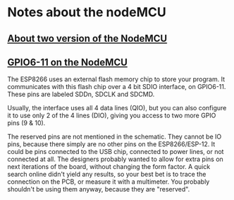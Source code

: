 # Notes about the nodeMCU

## [About two version of the NodeMCU](https://arduino.stackexchange.com/questions/54640/difference-between-these-two-nodemcu-boards)



## [GPIO6-11 on the NodeMCU](https://arduino.stackexchange.com/a/66477)

The ESP8266 uses an external flash memory chip to store your program. It communicates with this flash chip over a 4 bit SDIO interface, on GPIO6-11. These pins are labeled SDDn, SDCLK and SDCMD.

Usually, the interface uses all 4 data lines (QIO), but you can also configure it to use only 2 of the 4 lines (DIO), giving you access to two more GPIO pins (9 & 10).

The reserved pins are not mentioned in the schematic. They cannot be IO pins, because there simply are no other pins on the ESP8266/ESP-12. It could be pins connected to the USB chip, connected to power lines, or not connected at all. The designers probably wanted to allow for extra pins on next iterations of the board, without changing the form factor. A quick search online didn't yield any results, so your best bet is to trace the connection on the PCB, or measure it with a multimeter. You probably shouldn't be using them anyway, because they are "reserved".
